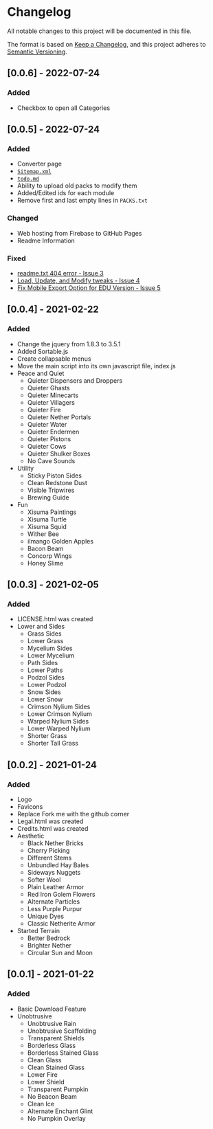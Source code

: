 # Changelog
All notable changes to this project will be documented in this file.

The format is based on [Keep a Changelog](https://keepachangelog.com/en/1.0.0/),
and this project adheres to [Semantic Versioning](https://semver.org/spec/v2.0.0.html).

## [0.0.6] - 2022-07-24
### Added
- Checkbox to open all Categories

## [0.0.5] - 2022-07-24
### Added
- Converter page
- [`Sitemap.xml`](sitemap.xml)
- [`todo.md`](todo.md)
- Ability to upload old packs to modify them
- Added/Edited ids for each module
- Remove first and last empty lines in `PACKS.txt`

### Changed
- Web hosting from Firebase to GitHub Pages
- Readme Information

### Fixed
- [readme.txt 404 error - Issue 3](https://github.com/PiSaucer/VanillaTweaksBedrock/issues/3)
- [Load, Update, and Modify tweaks - Issue 4](https://github.com/PiSaucer/VanillaTweaksBedrock/issues/4)
- [Fix Mobile Export Option for EDU Version - Issue 5](https://github.com/PiSaucer/VanillaTweaksBedrock/issues/5)

## [0.0.4] - 2021-02-22
### Added
- Change the jquery from 1.8.3 to 3.5.1
- Added Sortable.js
- Create collapsable menus
- Move the main script into its own javascript file, index.js
- Peace and Quiet
    - Quieter Dispensers and Droppers
    - Quieter Ghasts
    - Quieter Minecarts
    - Quieter Villagers
    - Quieter Fire
    - Quieter Nether Portals
    - Quieter Water
    - Quieter Endermen
    - Quieter Pistons
    - Quieter Cows
    - Quieter Shulker Boxes
    - No Cave Sounds
- Utility
    - Sticky Piston Sides
    - Clean Redstone Dust
    - Visible Tripwires
    - Brewing Guide 
- Fun
    - Xisuma Paintings
    - Xisuma Turtle
    - Xisuma Squid
    - Wither Bee
    - ilmango Golden Apples
    - Bacon Beam
    - Concorp Wings
    - Honey Slime

## [0.0.3] - 2021-02-05
### Added
- LICENSE.html was created
- Lower and Sides
    - Grass Sides
    - Lower Grass
    - Mycelium Sides
    - Lower Mycelium
    - Path Sides
    - Lower Paths
    - Podzol Sides
    - Lower Podzol
    - Snow Sides
    - Lower Snow
    - Crimson Nylium Sides
    - Lower Crimson Nylium
    - Warped Nylium Sides
    - Lower Warped Nylium
    - Shorter Grass
    - Shorter Tall Grass

## [0.0.2] - 2021-01-24
### Added
- Logo
- Favicons
- Replace Fork me with the github corner
- Legal.html was created
- Credits.html was created
- Aesthetic
    - Black Nether Bricks
    - Cherry Picking
    - Different Stems
    - Unbundled Hay Bales
    - Sideways Nuggets
    - Softer Wool
    - Plain Leather Armor
    - Red Iron Golem Flowers
    - Alternate Particles
    - Less Purple Purpur
    - Unique Dyes
    - Classic Netherite Armor
- Started Terrain
    - Better Bedrock
    - Brighter Nether
    - Circular Sun and Moon 

## [0.0.1] - 2021-01-22
### Added
- Basic Download Feature
- Unobtrusive
    -  Unobtrusive Rain
    - Unobtrusive Scaffolding
    - Transparent Shields
    - Borderless Glass
    - Borderless Stained Glass
    - Clean Glass
    - Clean Stained Glass
    - Lower Fire
    - Lower Shield
    - Transparent Pumpkin
    - No Beacon Beam
    - Clean Ice
    - Alternate Enchant Glint
    - No Pumpkin Overlay
